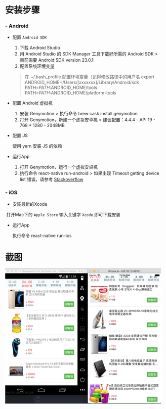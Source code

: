 # 安装步骤
### - Android
* 配置 `Android SDK`
  1. 下载 Android Studio
  2. 用 Android Studio 的 SDK Manager 工具下载好所需的 Android SDK > 目前需要 Android SDK version 23.0.1
  3. 配置系统环境变量
    > 在 ~/.bash_profile 配置环境变量（记得修改路径中的用户名
    > export ANDROID_HOME=/Users/[xxxxxxx]/Library/Android/sdk  
    > PATH=$PATH:$ANDROID_HOME/tools  
    > PATH=$PATH:$ANDROID_HOME/platform-tools
    
* 配置 Android 虚拟机 
  1. 安装 Genymotion > 执行命令 brew cask install genymotion 
  2. 打开 Genymotion，新建一个虚拟安卓机 > 建议配置：4.4.4 - API 19 - 768 * 1280 - 2048MB

* 配置 JS   

  使用 yarn 安装 JS 的依赖

* 运行App 
  1. 打开 Genymotion，运行一个虚拟安卓机 
  2. 执行命令 react-native run-android > 如果出现 Timeout getting device list 错误，请参考 [Stackoverflow](http://stackoverflow.com/a/37932527/3828891)

### - iOS  
* 安装最新的Xcode  

  打开Mac下的 `Apple Store` 输入关键字 `Xcode` 即可下载安装 
  
* 运行App    

  执行命令 react-native run-ios


# 截图
![Android & iOS](https://github.com/Calvin92/React-Native-Demo/blob/master/screenshot/Android&iOS.png)
